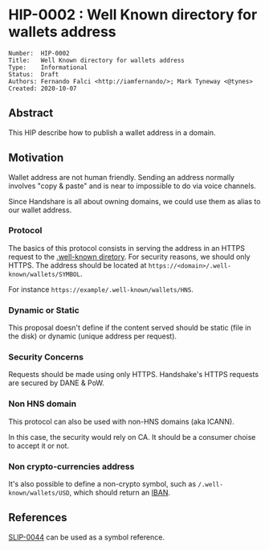 # HIP-0002 : Well Known directory for wallets address

```
Number:  HIP-0002
Title:   Well Known directory for wallets address
Type:    Informational
Status:  Draft
Authors: Fernando Falci <http://iamfernando/>; Mark Tyneway <@tynes>
Created: 2020-10-07
```

## Abstract

This HIP describe how to publish a wallet address in a domain.

## Motivation

Wallet address are not human friendly. Sending an address normally involves "copy & paste" and is near to impossible to do via voice channels.

Since Handshare is all about owning domains, we could use them as alias to our wallet address.

### Protocol

The basics of this protocol consists in serving the address in an HTTPS request to the [.well-known diretory](https://tools.ietf.org/html/rfc8615). For security reasons, we should only HTTPS.
The address should be located at `https://<domain>/.well-known/wallets/SYMBOL`.

For instance `https://example/.well-known/wallets/HNS`.

### Dynamic or Static

This proposal doesn't define if the content served should be static (file in the disk) or dynamic (unique address per request).

### Security Concerns

Requests should be made using only HTTPS. Handshake's HTTPS requests are secured by DANE & PoW.

### Non HNS domain

This protocol can also be used with non-HNS domains (aka ICANN).

In this case, the security would rely on CA. It should be a consumer choise to accept it or not.

### Non crypto-currencies address

It's also possible to define a non-crypto symbol, such as `/.well-known/wallets/USD`, which should return an [IBAN](https://www.iso.org/standard/41031.html).

## References

[SLIP-0044](https://github.com/satoshilabs/slips/blob/master/slip-0044.md) can be used as a symbol reference.
